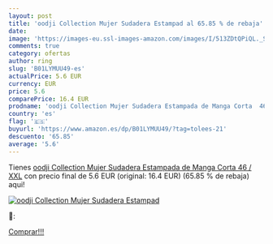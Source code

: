 ```yaml
---
layout: post
title: 'oodji Collection Mujer Sudadera Estampad al 65.85 % de rebaja'
date: 
image: 'https://images-eu.ssl-images-amazon.com/images/I/513ZDtQPiQL._SL200_.jpg'
comments: true
category: ofertas
author: ring
slug: 'B01LYMUU49-es'
actualPrice: 5.6 EUR
currency: EUR
price: 5.6
comparePrice: 16.4 EUR
prodname: 'oodji Collection Mujer Sudadera Estampada de Manga Corta  46 / XXL'
country: 'es'
flag: '🇪🇸'
buyurl: 'https://www.amazon.es/dp/B01LYMUU49/?tag=tolees-21'
descuento: '65.85'
average: '5.6'
---
```


Tienes [oodji Collection Mujer Sudadera Estampada de Manga Corta  46 / XXL](https://www.amazon.es/dp/B01LYMUU49/?tag=tolees-21) con precio final de  5.6 EUR (original: 16.4 EUR) (65.85 %  de rebaja) aqui!

[![oodji Collection Mujer Sudadera Estampad](https://images-eu.ssl-images-amazon.com/images/I/513ZDtQPiQL._SL200_.jpg)](https://www.amazon.es/dp/B01LYMUU49/?tag=tolees-21)

🔎:


[Comprar!!!](https://www.amazon.es/dp/B01LYMUU49/?tag=tolees-21)
